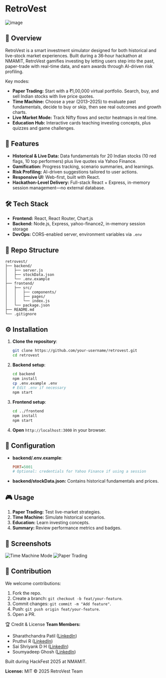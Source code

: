 # RetroVest

![image](https://github.com/user-attachments/assets/3386ca9e-4af9-4cff-be5a-52e6ffc75b42)


## 📖 Overview
RetroVest is a smart investment simulator designed for both historical and live-stock market experiences. Built during a 36‑hour hackathon at NMAMIT, RetroVest gamifies investing by letting users step into the past, paper-trade with real-time data, and earn awards through AI-driven risk profiling.

Key modes:
- **Paper Trading:** Start with a ₹1,00,000 virtual portfolio. Search, buy, and sell Indian stocks with live price quotes.
- **Time Machine:** Choose a year (2013–2025) to evaluate past fundamentals, decide to buy or skip, then see real outcomes and growth charts.
- **Live Market Mode:** Track Nifty flows and sector heatmaps in real time.
- **Education Hub:** Interactive cards teaching investing concepts, plus quizzes and game challenges.

## 🚀 Features
- **Historical & Live Data:** Data fundamentals for 20 Indian stocks (10 red flags, 10 top performers) plus live quotes via Yahoo Finance.
- **Gamification:** Progress tracking, scenario summaries, and learnings.
- **Risk Profiling:** AI-driven suggestions tailored to user actions.
- **Responsive UI:** Web-first, built with React.
- **Hackathon‑Level Delivery:** Full-stack React + Express, in-memory session management—no external database.

## 🛠️ Tech Stack
- **Frontend:** React, React Router, Chart.js
- **Backend:** Node.js, Express, yahoo-finance2, in-memory session storage
- **DevOps:** CORS-enabled server, environment variables via `.env`

## 📂 Repo Structure
```plain
retrovest/
├── backend/
│   ├── server.js
│   ├── stockData.json
│   └── .env.example
├── frontend/
│   ├── src/
│   │   ├── components/
│   │   ├── pages/
│   │   └── index.js
│   └── package.json
├── README.md
└── .gitignore
```

## ⚙️ Installation
1. **Clone the repository**:
   ```bash
   git clone https://github.com/your-username/retrovest.git
   cd retrovest
   ```
2. **Backend setup**:
   ```bash
   cd backend
   npm install
   cp .env.example .env
   # Edit .env if necessary
   npm start
   ```
3. **Frontend setup**:
   ```bash
   cd ../frontend
   npm install
   npm start
   ```
4. **Open** `http://localhost:3000` in your browser.

## 🔧 Configuration
- **backend/.env.example**:
  ```ini
  PORT=5001
  # Optional: credentials for Yahoo Finance if using a session
  ```
- **backend/stockData.json:** Contains historical fundamentals and prices.

## 🎮 Usage
1. **Paper Trading:** Test live-market strategies.
2. **Time Machine:** Simulate historical scenarios.
3. **Education:** Learn investing concepts.
4. **Summary:** Review performance metrics and badges.

## 📸 Screenshots
![Time Machine Mode](./assets/time-machine.png)
![Paper Trading](./assets/paper-trading.png)

## 🤝 Contribution
We welcome contributions:
1. Fork the repo.
2. Create a branch: `git checkout -b feat/your-feature`.
3. Commit changes: `git commit -m "Add feature"`.
4. Push: `git push origin feat/your-feature`.
5. Open a PR.

🏆 Credit & License
**Team Members:**
- Sharathchandra Patil ([LinkedIn](https://www.linkedin.com/in/sharathchandra-patil/))
- Pruthvi R ([LinkedIn](https://www.linkedin.com/in/pruthvi-r-33a66b254/))
- Sai Shriyank D H ([LinkedIn](https://www.linkedin.com/in/sai-shriyank-d-h-71269525a/))
- Soumyadeep Ghosh ([LinkedIn](https://www.linkedin.com/in/soumyadeep-ghosh-bmsit/))

Built during HackFest 2025 at NMAMIT.

**License:** MIT © 2025 RetroVest Team

